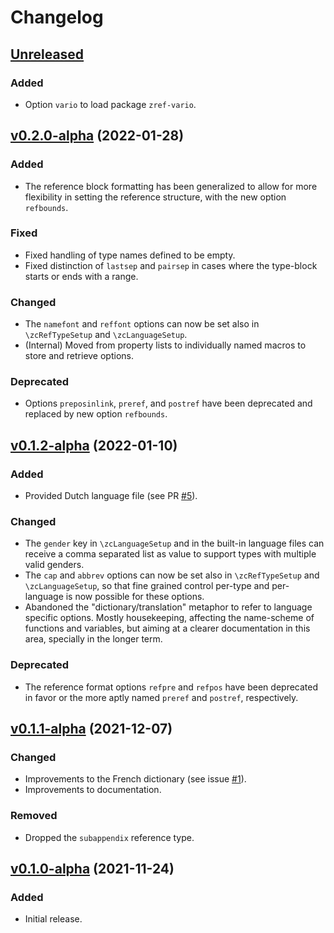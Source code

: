 # Changelog

## [Unreleased](https://github.com/gusbrs/zref-clever/compare/v0.2.0-alpha...HEAD)

### Added
- Option `vario` to load package `zref-vario`.

## [v0.2.0-alpha](https://github.com/gusbrs/zref-clever/compare/v0.1.2-alpha...v0.2.0-alpha) (2022-01-28)

### Added
- The reference block formatting has been generalized to allow for more
  flexibility in setting the reference structure, with the new option
  `refbounds`.

### Fixed
- Fixed handling of type names defined to be empty.
- Fixed distinction of `lastsep` and `pairsep` in cases where the type-block
  starts or ends with a range.

### Changed
- The `namefont` and `reffont` options can now be set also in
  `\zcRefTypeSetup` and `\zcLanguageSetup`.
- (Internal) Moved from property lists to individually named macros to store
  and retrieve options.

### Deprecated
- Options `preposinlink`, `preref`, and `postref` have been deprecated and
  replaced by new option `refbounds`.

## [v0.1.2-alpha](https://github.com/gusbrs/zref-clever/compare/v0.1.1-alpha...v0.1.2-alpha) (2022-01-10)

### Added
- Provided Dutch language file (see PR
  [#5](https://github.com/gusbrs/zref-clever/pull/5)).

### Changed
- The `gender` key in `\zcLanguageSetup` and in the built-in language files
  can receive a comma separated list as value to support types with multiple
  valid genders.
- The `cap` and `abbrev` options can now be set also in `\zcRefTypeSetup` and
  `\zcLanguageSetup`, so that fine grained control per-type and per-language
  is now possible for these options.
- Abandoned the "dictionary/translation" metaphor to refer to language
  specific options.  Mostly housekeeping, affecting the name-scheme of
  functions and variables, but aiming at a clearer documentation in this area,
  specially in the longer term.

### Deprecated
- The reference format options `refpre` and `refpos` have been deprecated in
  favor or the more aptly named `preref` and `postref`, respectively.

## [v0.1.1-alpha](https://github.com/gusbrs/zref-clever/compare/v0.1.0-alpha...v0.1.1-alpha) (2021-12-07)

### Changed
- Improvements to the French dictionary (see issue
  [#1](https://github.com/gusbrs/zref-clever/issues/1)).
- Improvements to documentation.

### Removed
- Dropped the `subappendix` reference type.

## [v0.1.0-alpha](https://github.com/gusbrs/zref-clever/releases/tag/v0.1.0-alpha) (2021-11-24)

### Added
- Initial release.
